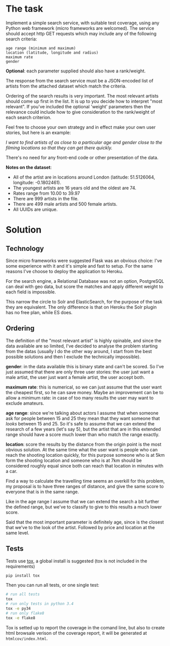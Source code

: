 # The task


Implement a simple search service, with suitable test coverage, using any Python web framework (micro frameworks are welcomed).
The service should accept http GET requests which may include any of the following search criteria:
```
age range (minimum and maximum)
location (latitude, longitude and radius)
maximum rate
gender
```

**Optional**: each parameter supplied should also have a rank/weight.

The response from the search service must be a JSON-encoded list of artists from the attached dataset which match the criteria.

Ordering of the search results is very important.  The most relevant artists should come up first in the list.  It is up to you decide how to interpret "most relevant".  If you've included the optional 'weight' parameters then the relevance could include how to give consideration to the rank/weight of each search criterion.

Feel free to choose your own strategy and in effect make your own user stories, but here is an example:

_I want to find artists of as close to a particular age and gender close to the filming locations so that they can get there quickly._

There's no need for any front-end code or other presentation of the data.

**Notes on the dataset**:
- All of the artist are in locations around London (latitude: 51.5126064, longitude: -0.1802461).
- The youngest artists are 16 years old and the oldest are 74.
- Rates range from 10.00 to 39.97
- There are 999 artists in the file.
- There are 499 male artists and 500 female artists.
- All UUIDs are unique.

# Solution

## Technology

Since micro frameworks were suggested Flask was an obvious choice: I've some experience with it and it's simple and fast to setup. For the same reasons I've choose to deploy the application to Heroku.

For the search engine, a Relational Database was not an option, PostgreSQL can deal with geo data, but score the matches and apply different weight to each field is impossible.

This narrow the circle to Solr and ElasticSearch, for the purpose of the task they are equivalent. The only difference is that on Heroku the Solr plugin has no free plan, while ES does.

## Ordering

The definition of the "most relevant artist" is highly opinable, and since the data available are so limited, I've decided to analyse the problem starting from the datas (usually I do the other way around, I start from the best possible solutions and then I exclude the technically impossible).


**gender**: in the data available this is binary state and can't be scored. So I've just assumed that there are only three user stories: the user just want a male artist, the user just want a female artist, the user accept both.


**maximum rate**: this is numerical, so we can just assume that the user want the cheapest first, so he can save money. Maybe an improvement can be to allow a minimum rate: in case of too many results the user may want to exclude amateurs.


**age range**: since we're talking about actors I assume that when someone ask for people between 15 and 25 they mean that they want someone that _looks_ between 15 and 25. So it's safe to assume that we can extend the research of a few years (let's say 5), but the artist that are in this extended range should have a score much lower than who match the range exactly.


**location**: score the results by the distance from the origin point is the most obvious solution. At the same time what the user want is people who can reach the shooting location quickly, for this purpose someone who is at 5km form the shooting location and someone who is at 7km should be considered roughly equal since both can reach that location in minutes with a car.

Find a way to calculate the travelling time seems an overkill for this problem, my proposal is to have three ranges of distance, and give the same score to everyone that is in the same range.

Like in the age range I assume that we can extend the search a bit further the defined range, but we've to classify to give to this results a much lower score.


Said that the most important parameter is definitely age, since is the closest that we've to the look of the artist. Followed by price and location at the same level.

## Tests

Tests use [tox](https://tox.readthedocs.io), a global install is suggested (tox is not included in the requirements)

```bash
pip install tox
```

Then you can run all tests, or one single test:

```bash
# run all tests
tox
# run only tests in python 3.4
tox -e py34
# run only flake8
tox -e flake8
```
Tox is setted up to report the coverage in the comand line, but also to create html browsale verison of the coverage report, it will be generated at `htmlcov/index.html`.
